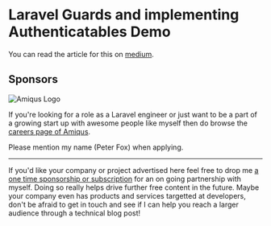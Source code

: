# Laravel Guards and implementing Authenticatables Demo

You can read the article for this on [medium](https://medium.com/@SlyFireFox/laravel-authentication-understanding-guards-implementing-authenticatables-44445a8b5f58).

## Sponsors

![Amiqus Logo](https://amiqus.co/assets/img/logos/logo--amiqus.svg)

If you're looking for a role as a Laravel engineer or just want to be a part of a
growing start up with awesome people like myself then do browse the [careers page of Amiqus](https://amiqus.co/company/careers).

Please mention my name (Peter Fox) when applying.

---

If you'd like your company or project advertised here feel free to drop me [a one time sponsorship or subscription](https://github.com/sponsors/peterfox)
for an on going partnership with myself. Doing so really helps drive further free content in the future. Maybe your company even has products and
services targetted at developers, don't be afraid to get in touch and see if I can help you reach a larger audience through a technical blog post!


